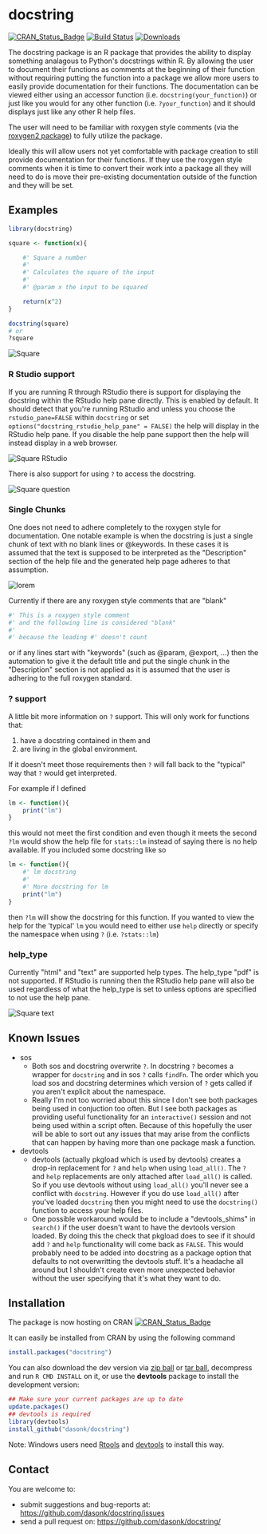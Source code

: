 # docstring

[![CRAN_Status_Badge](http://www.r-pkg.org/badges/version-last-release/docstring)](https://cran.r-project.org/package=docstring) 
[![Build Status](https://travis-ci.org/Dasonk/docstring.svg?branch=master)](https://travis-ci.org/Dasonk/docstring) 
[![Downloads](http://cranlogs.r-pkg.org/badges/docstring)](https://cran.r-project.org/package=docstring)

The docstring package is an R package that provides the ability to 
display something analagous to
Python's docstrings within R.  By allowing the user to document
their functions as comments at the beginning of their function
without requiring putting the function into a package we allow
more users to easily provide documentation for their functions.
The documentation can be viewed either using an accessor function
(i.e. `docstring(your_function)`) or just like you would for
any other function (i.e. `?your_function`) and it should
displays just like any other R help files.

The user will need to be familiar with roxygen style comments (via the [roxygen2 package](https://cran.r-project.org/package=roxygen2))
to fully utilize the package.  

Ideally this will
allow users not yet comfortable with package creation to still provide
documentation for their functions. If they use the roxygen style comments when it
is time to convert their work into a package all they will need to do is move
their pre-existing documentation outside of the function and they will be set.

## Examples


```r
library(docstring)

square <- function(x){

    #' Square a number
    #'
    #' Calculates the square of the input
    #'
    #' @param x the input to be squared

    return(x^2)
}

docstring(square)
# or
?square
```

![Square](docs/images/square_web.png)

### R Studio support

If you are running R through RStudio there is support for displaying the
docstring within the RStudio help pane directly.  This is enabled by default. It
should detect that you're running RStudio and unless you choose the `rstudio_pane=FALSE`
within `docstring` or set `options("docstring_rstudio_help_pane" = FALSE)` the help
will display in the RStudio help pane. If you disable the help pane support then
the help will instead display in a web browser.

![Square RStudio](docs/images/square_rstudio.png)

There is also support for using `?` to access the docstring.  

![Square question](docs/images/square_question.png)

### Single Chunks

One does not need to adhere completely to the roxygen style for documentation.
One notable example is when the docstring is just a single chunk of
text with no blank lines or @keywords.  In these cases it is assumed that
the text is supposed to be interpreted as the "Description" section of the 
help file and the generated help page adheres to that assumption.

![lorem](docs/images/chunk_lorem.png)

Currently if there are any roxygen style comments that are "blank"

```r
#' This is a roxygen style comment
#' and the following line is considered "blank"
#'
#' because the leading #' doesn't count
```

or if any lines start with "keywords" (such as @param, @export, ...)
then the automation to give it the default title and put the single chunk
in the "Description" section is not applied as it is
assumed that the user is adhering to the full roxygen standard.

### ? support

A little bit more information on `?` support. 
This will only work for functions that:

 1) have a docstring contained in them and 
 2) are living in the global environment.  

If it doesn't meet those requirements then `?` will fall back to the "typical" 
way that `?` would get interpreted.

For example if I defined

```r
lm <- function(){
    print("lm")
}
```

this would not meet the first condition and even though it meets the second
`?lm` would show the help file for `stats::lm` instead of saying there is no help
available.  If you included some docstring like so

```r
lm <- function(){
    #' lm docstring
    #'
    #' More docstring for lm
    print("lm")
}
```
then `?lm` will show the docstring for this function. If you wanted to view
the help for the 'typical' `lm` you would need to either use `help` directly or
specify the namespace when using `?` (i.e. `?stats::lm`)


### help_type

Currently "html" and "text" are supported help types. The help_type "pdf" is
not supported.  If RStudio is running then the RStudio help pane will also be
used regardless of what the help_type is set to unless options are specified to 
not use the help pane.

![Square text](docs/images/square_text.png)

## Known Issues

 - sos
    - Both sos and docstring overwrite `?`.  In docstring `?` becomes
    a wrapper for `docstring` and in sos `?` calls `findFn`. The
    order which you load sos and docstring determines which version of `?` gets
    called if you aren't explicit about the namespace.
    - Really I'm not too worried about this since I don't see both packages
    being used in conjuction too often.  But I see both packages as providing
    useful functionality for an `interactive()` session and not being used
    within a script often.  Because of this hopefully the user will be able
    to sort out any issues that may arise from the conflicts that can happen
    by having more than one package mask a function.
 - devtools
    - devtools (actually pkgload which is used by devtools) creates a drop-in 
    replacement for `?` and `help` when using `load_all()`. The `?` and `help`
    replacements are only attached after `load_all()` is called. So if you use
    devtools without using `load_all()` you'll never see a conflict with 
    `docstring`.  However if you do use `load_all()` after you've loaded
    `docstring` then you might need to use the `docstring()` function to access
    your help files.
    - One possible workaround would be to include a "devtools_shims" in `search()`
    if the user doesn't want to have the devtools version loaded. By doing this
    the check that pkgload does to see if it should add `?` and `help` functionality
    will come back as `FALSE`.  This would probably need to be added into docstring
    as a package option that defaults to not overwritting the devtools stuff.
    It's a headache all around but I shouldn't create even more unexpected behavior
    without the user specifying that it's what they want to do.


## Installation

The package is now hosting on CRAN [![CRAN_Status_Badge](http://www.r-pkg.org/badges/version-last-release/docstring)](https://cran.r-project.org/package=docstring)

It can easily be installed from CRAN by using the following command

```r
install.packages("docstring")
```

You can also download the dev version via [zip ball](https://github.com/dasonk/docstring/zipball/master) or [tar ball](https://github.com/dasonk/docstring/tarball/master), decompress and run `R CMD INSTALL` on it, or use the **devtools** package to install the development version:

```r
## Make sure your current packages are up to date
update.packages()
## devtools is required
library(devtools)
install_github("dasonk/docstring")
```

Note: Windows users need [Rtools](http://www.murdoch-sutherland.com/Rtools/) and [devtools](http://CRAN.R-project.org/package=devtools) to install this way.


## Contact

You are welcome to:
* submit suggestions and bug-reports at: <https://github.com/dasonk/docstring/issues>
* send a pull request on: <https://github.com/dasonk/docstring/>


